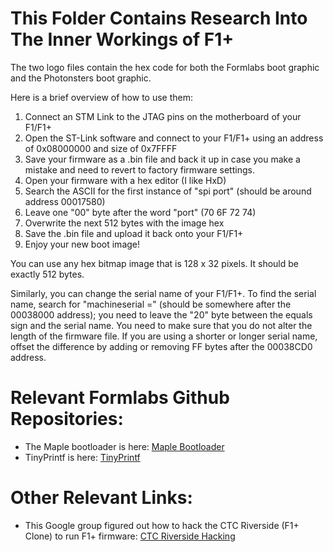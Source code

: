 # This Folder Contains Research Into The Inner Workings of F1+

The two logo files contain the hex code for both the Formlabs boot graphic and the Photonsters boot graphic.

Here is a brief overview of how to use them:
1) Connect an STM Link to the JTAG pins on the motherboard of your F1/F1+
2) Open the ST-Link software and connect to your F1/F1+ using an address of 0x08000000 and size of 0x7FFFF
3) Save your firmware as a .bin file and back it up in case you make a mistake and need to revert to factory firmware settings.
4) Open your firmware with a hex editor (I like HxD)
5) Search the ASCII for the first instance of "spi port" (should be around address 00017580)
6) Leave one "00" byte after the word "port" (70 6F 72 74)
7) Overwrite the next 512 bytes with the image hex
8) Save the .bin file and upload it back onto your F1/F1+
9) Enjoy your new boot image!

You can use any hex bitmap image that is 128 x 32 pixels. It should be exactly 512 bytes.

Similarly, you can change the serial name of your F1/F1+. To find the serial name, search for "machineserial =" (should be somewhere after the 00038000 address); you need to leave the "20" byte between the equals sign and the serial name. You need to make sure that you do not alter the length of the firmware file. If you are using a shorter or longer serial name, offset the difference by adding or removing FF bytes after the 00038CD0 address.

# Relevant Formlabs Github Repositories:
- The Maple bootloader is here: [Maple Bootloader](https://github.com/Formlabs/maple-bootloader)
- TinyPrintf is here: [TinyPrintf](https://github.com/Formlabs/tinyprintf)

# Other Relevant Links:
- This Google group figured out how to hack the CTC Riverside (F1+ Clone) to run F1+ firmware: [CTC Riverside Hacking](https://groups.google.com/forum/#!topic/ctc3dprinters/PbFQm_7dXcs%5B1-25%5D)
